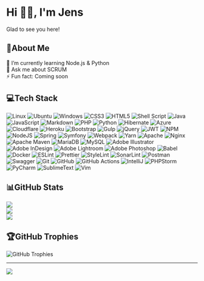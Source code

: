 # Hi 👋🏻, I'm Jens

Glad to see you here!

## 💫About Me

🌱 I’m currently learning Node.js & Python   
💬 Ask me about SCRUM  
⚡ Fun fact: Coming soon

## 💻Tech Stack

![Linux](https://img.shields.io/badge/Linux-FCC624?style=flat-square&logo=linux&logoColor=black) ![Ubuntu](https://img.shields.io/badge/Ubuntu-E95420?style=flat-square&logo=ubuntu&logoColor=white) ![Windows](https://img.shields.io/badge/Windows-0078D6?style=flat-square&logo=windows&logoColor=white) ![CSS3](https://img.shields.io/badge/css3-%231572B6.svg?style=flat-square&logo=css3&logoColor=white) ![HTML5](https://img.shields.io/badge/html5-%23E34F26.svg?style=flat-square&logo=html5&logoColor=white) ![Shell Script](https://img.shields.io/badge/shell_script-%23121011.svg?style=flat-square&logo=gnu-bash&logoColor=white) ![Java](https://img.shields.io/badge/java-%23ED8B00.svg?style=flat-square&logo=java&logoColor=white) ![JavaScript](https://img.shields.io/badge/javascript-%23323330.svg?style=flat-square&logo=javascript&logoColor=%23F7DF1E) ![Markdown](https://img.shields.io/badge/markdown-%23000000.svg?style=flat-square&logo=markdown&logoColor=white) ![PHP](https://img.shields.io/badge/php-%23777BB4.svg?style=flat-square&logo=php&logoColor=white) ![Python](https://img.shields.io/badge/python-3670A0?style=flat-square&logo=python&logoColor=ffdd54) ![Hibernate](https://img.shields.io/badge/Hibernate-59666C.svg?style=flat-square&logo=Hibernate&logoColor=white) ![Azure](https://img.shields.io/badge/azure-%230072C6.svg?style=flat-square&logo=azure-devops&logoColor=white) ![Cloudflare](https://img.shields.io/badge/Cloudflare-F38020?style=flat-square&logo=Cloudflare&logoColor=white) ![Heroku](https://img.shields.io/badge/heroku-%23430098.svg?style=flat-square&logo=heroku&logoColor=white) ![Bootstrap](https://img.shields.io/badge/bootstrap-%23563D7C.svg?style=flat-square&logo=bootstrap&logoColor=white) ![Gulp](https://img.shields.io/badge/GULP-%23CF4647.svg?style=flat-square&logo=gulp&logoColor=white) ![jQuery](https://img.shields.io/badge/jquery-%230769AD.svg?style=flat-square&logo=jquery&logoColor=white) ![JWT](https://img.shields.io/badge/JWT-black?style=flat-square&logo=JSON%20web%20tokens) ![NPM](https://img.shields.io/badge/NPM-%23000000.svg?style=flat-square&logo=npm&logoColor=white) ![NodeJS](https://img.shields.io/badge/node.js-6DA55F?style=flat-square&logo=node.js&logoColor=white) ![Spring](https://img.shields.io/badge/spring-%236DB33F.svg?style=flat-square&logo=spring&logoColor=white) ![Symfony](https://img.shields.io/badge/symfony-%23000000.svg?style=flat-square&logo=symfony&logoColor=white) ![Webpack](https://img.shields.io/badge/webpack-%238DD6F9.svg?style=flat-square&logo=webpack&logoColor=black) ![Yarn](https://img.shields.io/badge/yarn-%232C8EBB.svg?style=flat-square&logo=yarn&logoColor=white) ![Apache](https://img.shields.io/badge/apache-%23D42029.svg?style=flat-square&logo=apache&logoColor=white) ![Nginx](https://img.shields.io/badge/nginx-%23009639.svg?style=flat-square&logo=nginx&logoColor=white) ![Apache Maven](https://img.shields.io/badge/Apache%20Maven-C71A36?style=flat-square&logo=Apache%20Maven&logoColor=white) ![MariaDB](https://img.shields.io/badge/MariaDB-003545?style=flat-square&logo=mariadb&logoColor=white) ![MySQL](https://img.shields.io/badge/mysql-%2300f.svg?style=flat-square&logo=mysql&logoColor=white) ![Adobe Illustrator](https://img.shields.io/badge/adobeillustrator-%23FF9A00.svg?style=flat-square&logo=adobeillustrator&logoColor=white) ![Adobe InDesign](https://img.shields.io/badge/Adobe%20InDesign-49021F?style=flat-square&logo=adobeindesign&logoColor=white) ![Adobe Lightroom](https://img.shields.io/badge/Adobe%20Lightroom-31A8FF.svg?style=flat-square&logo=Adobe%20Lightroom&logoColor=white) ![Adobe Photoshop](https://img.shields.io/badge/adobephotoshop-%2331A8FF.svg?style=flat-square&logo=adobephotoshop&logoColor=white) ![Babel](https://img.shields.io/badge/Babel-F9DC3e?style=flat-square&logo=babel&logoColor=black) ![Docker](https://img.shields.io/badge/docker-%230db7ed.svg?style=flat-square&logo=docker&logoColor=white) ![ESLint](https://img.shields.io/badge/ESLint-4B3263?style=flat-square&logo=eslint&logoColor=white) ![Prettier](https://img.shields.io/badge/prettier-1A2C34?style=flat-square&logo=prettier&logoColor=F7BA3E) ![StyleLint](https://img.shields.io/badge/stylelint-000?style=flat-square&logo=stylelint&logoColor=white) ![SonarLint](https://img.shields.io/badge/SonarLint-CB2029?style=flat-square&logo=sonarlint&logoColor=white) ![Postman](https://img.shields.io/badge/Postman-FF6C37?style=flat-square&logo=postman&logoColor=white) ![Swagger](https://img.shields.io/badge/-Swagger-%23Clojure?style=flat-square&logo=swagger&logoColor=white) ![Git](https://img.shields.io/badge/git-%23F05033.svg?style=flat-square&logo=git&logoColor=white) ![GitHub](https://img.shields.io/badge/github-%23121011.svg?style=flat-square&logo=github&logoColor=white) ![GitHub Actions](https://img.shields.io/badge/github%20actions-%232671E5.svg?style=flat-square&logo=githubactions&logoColor=white) ![IntelliJ](https://img.shields.io/badge/IntelliJ_IDEA-000000.svg?style=flat-square&logo=intellij-idea&logoColor=white) ![PHPStorm](http://img.shields.io/badge/-PHPStorm-181717?style=flat-square&logo=phpstorm&logoColor=white) ![PyCharm](https://img.shields.io/badge/PyCharm-000000.svg?&style=flat-square&logo=PyCharm&logoColor=white) ![SublimeText](https://img.shields.io/badge/sublime_text-%23575757.svg?&style=flat-square&logo=sublime-text&logoColor=important) ![Vim](https://img.shields.io/badge/VIM-%2311AB00.svg?&style=flat-square&logo=vim&logoColor=white)

## 📊GitHub Stats

![](https://github-readme-stats.vercel.app/api?username=JensKristianMadsen&theme=dark&hide_border=true&include_all_commits=true&count_private=true&show_icons=true)  
![](https://github-readme-streak-stats.herokuapp.com/?user=JensKristianMadsen&theme=dark&hide_border=true)  
![](https://github-readme-stats.vercel.app/api/top-langs/?username=JensKristianMadsen&theme=dark&hide_border=true&include_all_commits=true&count_private=true&layout=compact&langs_count=8)

## 🏆GitHub Trophies

![GitHub Trophies](https://github-profile-trophy.vercel.app/?username=JensKristianMadsen&theme=onedark&no-bg=true&no-frame=true&column=-1)

---
[![](https://visitcount.itsvg.in/api?id=JensKristianMadsen&icon=0&color=0)](https://visitcount.itsvg.in/analytics/JensKristianMadsen)

